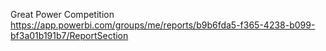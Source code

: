 Great Power Competition
https://app.powerbi.com/groups/me/reports/b9b6fda5-f365-4238-b099-bf3a01b191b7/ReportSection